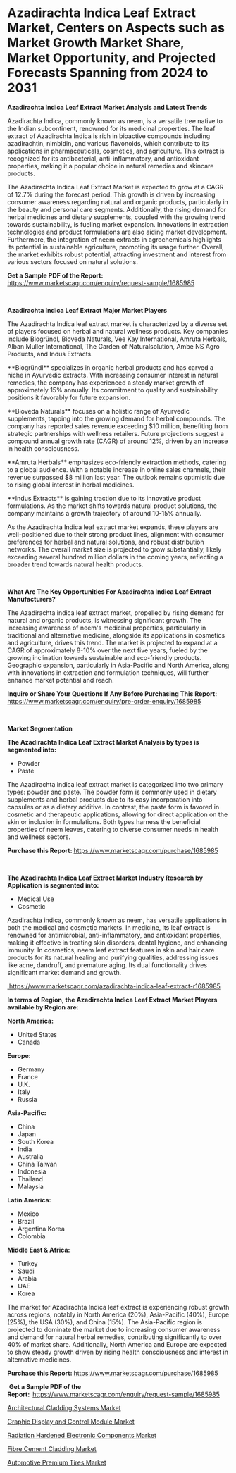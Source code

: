 <p><h1>Azadirachta Indica Leaf Extract Market, Centers on Aspects such as Market Growth Market Share, Market Opportunity, and Projected Forecasts Spanning from 2024 to 2031</h1></p><p><strong>Azadirachta Indica Leaf Extract Market Analysis and Latest Trends</strong></p>
<p><p>Azadirachta Indica, commonly known as neem, is a versatile tree native to the Indian subcontinent, renowned for its medicinal properties. The leaf extract of Azadirachta Indica is rich in bioactive compounds including azadirachtin, nimbidin, and various flavonoids, which contribute to its applications in pharmaceuticals, cosmetics, and agriculture. This extract is recognized for its antibacterial, anti-inflammatory, and antioxidant properties, making it a popular choice in natural remedies and skincare products.</p><p>The Azadirachta Indica Leaf Extract Market is expected to grow at a CAGR of 12.7% during the forecast period. This growth is driven by increasing consumer awareness regarding natural and organic products, particularly in the beauty and personal care segments. Additionally, the rising demand for herbal medicines and dietary supplements, coupled with the growing trend towards sustainability, is fueling market expansion. Innovations in extraction technologies and product formulations are also aiding market development. Furthermore, the integration of neem extracts in agrochemicals highlights its potential in sustainable agriculture, promoting its usage further. Overall, the market exhibits robust potential, attracting investment and interest from various sectors focused on natural solutions.</p></p>
<p><strong>Get a Sample PDF of the Report:&nbsp;</strong> <a href="https://www.marketscagr.com/enquiry/request-sample/1685985?utm_campaign=1186&utm_medium=2&utm_source=Github&utm_content=ia&utm_term=06102024&utm_id=azadirachta-indica-leaf-extract">https://www.marketscagr.com/enquiry/request-sample/1685985</a></p>
<p>&nbsp;</p>
<p><strong>Azadirachta Indica Leaf Extract Major Market Players</strong></p>
<p><p>The Azadirachta Indica leaf extract market is characterized by a diverse set of players focused on herbal and natural wellness products. Key companies include Biogründl, Bioveda Naturals, Vee Kay International, Amruta Herbals, Alban Muller International, The Garden of Naturalsolution, Ambe NS Agro Products, and Indus Extracts.</p><p>**Biogründl** specializes in organic herbal products and has carved a niche in Ayurvedic extracts. With increasing consumer interest in natural remedies, the company has experienced a steady market growth of approximately 15% annually. Its commitment to quality and sustainability positions it favorably for future expansion.</p><p>**Bioveda Naturals** focuses on a holistic range of Ayurvedic supplements, tapping into the growing demand for herbal compounds. The company has reported sales revenue exceeding $10 million, benefiting from strategic partnerships with wellness retailers. Future projections suggest a compound annual growth rate (CAGR) of around 12%, driven by an increase in health consciousness.</p><p>**Amruta Herbals** emphasizes eco-friendly extraction methods, catering to a global audience. With a notable increase in online sales channels, their revenue surpassed $8 million last year. The outlook remains optimistic due to rising global interest in herbal medicines.</p><p>**Indus Extracts** is gaining traction due to its innovative product formulations. As the market shifts towards natural product solutions, the company maintains a growth trajectory of around 10-15% annually.</p><p>As the Azadirachta Indica leaf extract market expands, these players are well-positioned due to their strong product lines, alignment with consumer preferences for herbal and natural solutions, and robust distribution networks. The overall market size is projected to grow substantially, likely exceeding several hundred million dollars in the coming years, reflecting a broader trend towards natural health products.</p></p>
<p>&nbsp;</p>
<p><strong>What Are The Key Opportunities For Azadirachta Indica Leaf Extract Manufacturers?</strong></p>
<p><p>The Azadirachta indica leaf extract market, propelled by rising demand for natural and organic products, is witnessing significant growth. The increasing awareness of neem's medicinal properties, particularly in traditional and alternative medicine, alongside its applications in cosmetics and agriculture, drives this trend. The market is projected to expand at a CAGR of approximately 8-10% over the next five years, fueled by the growing inclination towards sustainable and eco-friendly products. Geographic expansion, particularly in Asia-Pacific and North America, along with innovations in extraction and formulation techniques, will further enhance market potential and reach.</p></p>
<p><strong>Inquire or Share Your Questions If Any Before Purchasing This Report:</strong> <a href="https://www.marketscagr.com/enquiry/pre-order-enquiry/1685985?utm_campaign=1186&utm_medium=2&utm_source=Github&utm_content=ia&utm_term=06102024&utm_id=azadirachta-indica-leaf-extract">https://www.marketscagr.com/enquiry/pre-order-enquiry/1685985</a></p>
<p>&nbsp;</p>
<p><strong>Market Segmentation</strong></p>
<p><strong>The Azadirachta Indica Leaf Extract Market Analysis by types is segmented into:</strong></p>
<p><ul><li>Powder</li><li>Paste</li></ul></p>
<p><p>The Azadirachta indica leaf extract market is categorized into two primary types: powder and paste. The powder form is commonly used in dietary supplements and herbal products due to its easy incorporation into capsules or as a dietary additive. In contrast, the paste form is favored in cosmetic and therapeutic applications, allowing for direct application on the skin or inclusion in formulations. Both types harness the beneficial properties of neem leaves, catering to diverse consumer needs in health and wellness sectors.</p></p>
<p><strong>Purchase this Report:&nbsp;</strong><a href="https://www.marketscagr.com/purchase/1685985?utm_campaign=1186&utm_medium=2&utm_source=Github&utm_content=ia&utm_term=06102024&utm_id=azadirachta-indica-leaf-extract">https://www.marketscagr.com/purchase/1685985</a></p>
<p>&nbsp;</p>
<p><strong>The Azadirachta Indica Leaf Extract Market Industry Research by Application is segmented into:</strong></p>
<p><ul><li>Medical Use</li><li>Cosmetic</li></ul></p>
<p><p>Azadirachta indica, commonly known as neem, has versatile applications in both the medical and cosmetic markets. In medicine, its leaf extract is renowned for antimicrobial, anti-inflammatory, and antioxidant properties, making it effective in treating skin disorders, dental hygiene, and enhancing immunity. In cosmetics, neem leaf extract features in skin and hair care products for its natural healing and purifying qualities, addressing issues like acne, dandruff, and premature aging. Its dual functionality drives significant market demand and growth.</p></p>
<p><a href="https://www.marketscagr.com/azadirachta-indica-leaf-extract-r1685985?utm_campaign=1186&utm_medium=2&utm_source=Github&utm_content=ia&utm_term=06102024&utm_id=azadirachta-indica-leaf-extract">&nbsp;https://www.marketscagr.com/azadirachta-indica-leaf-extract-r1685985</a></p>
<p><strong>In terms of Region, the Azadirachta Indica Leaf Extract Market Players available by Region are:</strong></p>
<p>
    <p> <strong> North America: </strong>
        <ul>
            <li>United States</li>
            <li>Canada</li>
        </ul>
        </p> 
    <p> <strong> Europe: </strong>
        <ul>
            <li>Germany</li>
            <li>France</li>
            <li>U.K.</li>
            <li>Italy</li>
            <li>Russia</li>
        </ul>
        </p> 
    <p> <strong> Asia-Pacific: </strong>
        <ul>
            <li>China</li>
            <li>Japan</li>
            <li>South Korea</li>
            <li>India</li>
            <li>Australia</li>
            <li>China Taiwan</li>
            <li>Indonesia</li>
            <li>Thailand</li>
            <li>Malaysia</li>
        </ul>
        </p> 
    <p> <strong> Latin America: </strong>
        <ul>
            <li>Mexico</li>
            <li>Brazil</li>
            <li>Argentina Korea</li>
            <li>Colombia</li>
        </ul>
        </p> 
    <p> <strong> Middle East & Africa: </strong>
        <ul>
            <li>Turkey</li>
            <li>Saudi</li>
            <li>Arabia</li>
            <li>UAE</li>
            <li>Korea</li>
        </ul>
    </p>
    </p>
<p><p>The market for Azadirachta Indica leaf extract is experiencing robust growth across regions, notably in North America (20%), Asia-Pacific (40%), Europe (25%), the USA (30%), and China (15%). The Asia-Pacific region is projected to dominate the market due to increasing consumer awareness and demand for natural herbal remedies, contributing significantly to over 40% of market share. Additionally, North America and Europe are expected to show steady growth driven by rising health consciousness and interest in alternative medicines.</p></p>
<p><strong>Purchase this Report: </strong><a href="https://www.marketscagr.com/purchase/1685985?utm_campaign=1186&utm_medium=2&utm_source=Github&utm_content=ia&utm_term=06102024&utm_id=azadirachta-indica-leaf-extract">https://www.marketscagr.com/purchase/1685985</a></p>
<p>&nbsp;<strong>Get a Sample PDF of the Report:&nbsp;&nbsp;</strong><a href="https://www.marketscagr.com/enquiry/request-sample/1685985?utm_campaign=1186&utm_medium=2&utm_source=Github&utm_content=ia&utm_term=06102024&utm_id=azadirachta-indica-leaf-extract">https://www.marketscagr.com/enquiry/request-sample/1685985</a></p>
<p><strong></strong></p>
<p><p><a href="https://www.linkedin.com/pulse/global-perspectives-architectural-cladding-systems-market-trends-rrr9c?utm_campaign=1186&utm_medium=2&utm_source=Github&utm_content=ia&utm_term=06102024&utm_id=azadirachta-indica-leaf-extract">Architectural Cladding Systems Market</a></p><p><a href="https://issuu.com/reportprime-2/docs/graphic-display-and-control-module-_a4331004e81854?utm_campaign=1186&utm_medium=2&utm_source=Github&utm_content=ia&utm_term=06102024&utm_id=azadirachta-indica-leaf-extract">Graphic Display and Control Module Market</a></p><p><a href="https://issuu.com/reportprime-2/docs/radiation-hardened-electronic-compo_efc3913e97e4d5?utm_campaign=1186&utm_medium=2&utm_source=Github&utm_content=ia&utm_term=06102024&utm_id=azadirachta-indica-leaf-extract">Radiation Hardened Electronic Components Market</a></p><p><a href="https://www.linkedin.com/pulse/investment-opportunities-fibre-cement-cladding-sector-risk-78zse?utm_campaign=1186&utm_medium=2&utm_source=Github&utm_content=ia&utm_term=06102024&utm_id=azadirachta-indica-leaf-extract">Fibre Cement Cladding Market</a></p><p><a href="https://www.linkedin.com/pulse/automotive-premium-tires-industry-insights-report-analyzing-nyxre?utm_campaign=1186&utm_medium=2&utm_source=Github&utm_content=ia&utm_term=06102024&utm_id=azadirachta-indica-leaf-extract">Automotive Premium Tires Market</a></p></p>